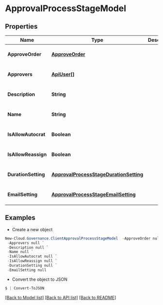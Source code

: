 # ApprovalProcessStageModel
## Properties

Name | Type | Description | Notes
------------ | ------------- | ------------- | -------------
**ApproveOrder** | [**ApproveOrder**](ApproveOrder.md) |  | [optional] [default to null]
**Approvers** | [**ApiUser[]**](ApiUser.md) |  | [optional] [default to null]
**Description** | **String** |  | [optional] [default to null]
**Name** | **String** |  | [optional] [default to null]
**IsAllowAutocrat** | **Boolean** |  | [optional] [default to null]
**IsAllowReassign** | **Boolean** |  | [optional] [default to null]
**DurationSetting** | [**ApprovalProcessStageDurationSetting**](ApprovalProcessStageDurationSetting.md) |  | [optional] [default to null]
**EmailSetting** | [**ApprovalProcessStageEmailSetting**](ApprovalProcessStageEmailSetting.md) |  | [optional] [default to null]

## Examples

- Create a new object
```powershell
New-Cloud.Governance.ClientApprovalProcessStageModel  -ApproveOrder null `
 -Approvers null `
 -Description null `
 -Name null `
 -IsAllowAutocrat null `
 -IsAllowReassign null `
 -DurationSetting null `
 -EmailSetting null
```

- Convert the object to JSON
```powershell
$ | Convert-ToJSON
```


[[Back to Model list]](../README.md#documentation-for-models) [[Back to API list]](../README.md#documentation-for-api-endpoints) [[Back to README]](../README.md)

